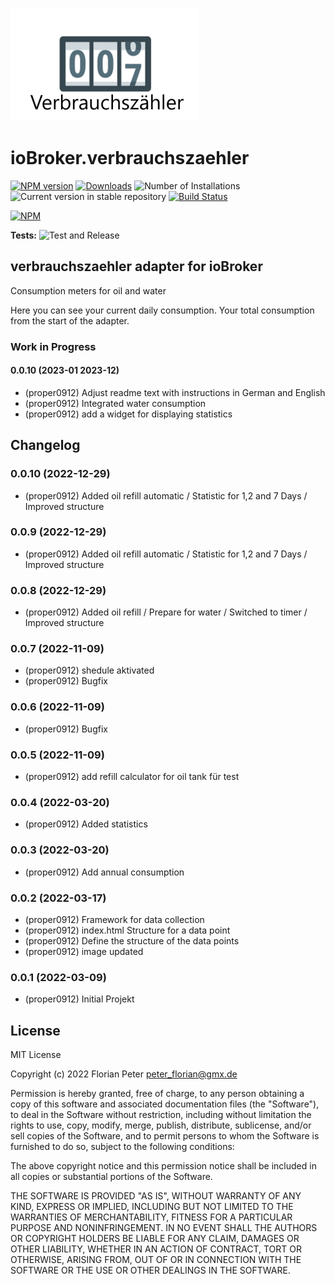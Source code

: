 ![Logo](admin/verbrauchszaehler.png)
# ioBroker.verbrauchszaehler

[![NPM version](https://img.shields.io/npm/v/iobroker.verbrauchszaehler.svg)](https://www.npmjs.com/package/iobroker.verbrauchszaehler)
[![Downloads](https://img.shields.io/npm/dm/iobroker.verbrauchszaehler.svg)](https://www.npmjs.com/package/iobroker.verbrauchszaehler)
![Number of Installations](https://iobroker.live/badges/verbrauchszaehler-installed.svg)
![Current version in stable repository](https://iobroker.live/badges/verbrauchszaehler-stable.svg)
[![Build Status](https://app.travis-ci.com/proper0912/ioBroker.verbrauchszaehler.svg?branch=master)](https://app.travis-ci.com/proper0912/ioBroker.verbrauchszaehler)

[![NPM](https://nodei.co/npm/iobroker.verbrauchszaehler.png?downloads=true)](https://nodei.co/npm/iobroker.verbrauchszaehler/)

**Tests:** ![Test and Release](https://github.com/Proper0912/ioBroker.verbrauchszaehler/workflows/Test%20and%20Release/badge.svg)

## verbrauchszaehler adapter for ioBroker

Consumption meters for oil and water

Here you can see your current daily consumption.
Your total consumption from the start of the adapter.


### **Work in Progress**
####  0.0.10  (2023-01 2023-12)
* (proper0912) Adjust readme text with instructions in German and English
* (proper0912) Integrated water consumption 
* (proper0912) add a widget for displaying statistics

## Changelog

<!--
  Placeholder for the next version (at the beginning of the line):
  ### **WORK IN PROGRESS**
-->
###  0.0.10  (2022-12-29)
* (proper0912) Added oil refill automatic / Statistic for 1,2 and 7 Days / Improved structure

###  0.0.9  (2022-12-29)
* (proper0912) Added oil refill automatic / Statistic for 1,2 and 7 Days / Improved structure

###  0.0.8  (2022-12-29)
* (proper0912) Added oil refill / Prepare for water / Switched to timer / Improved structure

###  0.0.7  (2022-11-09)
* (proper0912) shedule aktivated
* (proper0912) Bugfix

###  0.0.6  (2022-11-09)
* (proper0912) Bugfix

###  0.0.5  (2022-11-09)
* (proper0912) add refill calculator for oil tank für test

###  0.0.4  (2022-03-20)
* (proper0912) Added statistics

###  0.0.3  (2022-03-20)
* (proper0912) Add annual consumption

###  0.0.2  (2022-03-17)
* (proper0912) Framework for data collection
* (proper0912) index.html Structure for a data point
* (proper0912) Define the structure of the data points
* (proper0912) image updated

###  0.0.1  (2022-03-09)
* (proper0912) Initial Projekt

## License
MIT License

Copyright (c) 2022 Florian Peter <peter_florian@gmx.de>

Permission is hereby granted, free of charge, to any person obtaining a copy
of this software and associated documentation files (the "Software"), to deal
in the Software without restriction, including without limitation the rights
to use, copy, modify, merge, publish, distribute, sublicense, and/or sell
copies of the Software, and to permit persons to whom the Software is
furnished to do so, subject to the following conditions:

The above copyright notice and this permission notice shall be included in all
copies or substantial portions of the Software.

THE SOFTWARE IS PROVIDED "AS IS", WITHOUT WARRANTY OF ANY KIND, EXPRESS OR
IMPLIED, INCLUDING BUT NOT LIMITED TO THE WARRANTIES OF MERCHANTABILITY,
FITNESS FOR A PARTICULAR PURPOSE AND NONINFRINGEMENT. IN NO EVENT SHALL THE
AUTHORS OR COPYRIGHT HOLDERS BE LIABLE FOR ANY CLAIM, DAMAGES OR OTHER
LIABILITY, WHETHER IN AN ACTION OF CONTRACT, TORT OR OTHERWISE, ARISING FROM,
OUT OF OR IN CONNECTION WITH THE SOFTWARE OR THE USE OR OTHER DEALINGS IN THE
SOFTWARE.